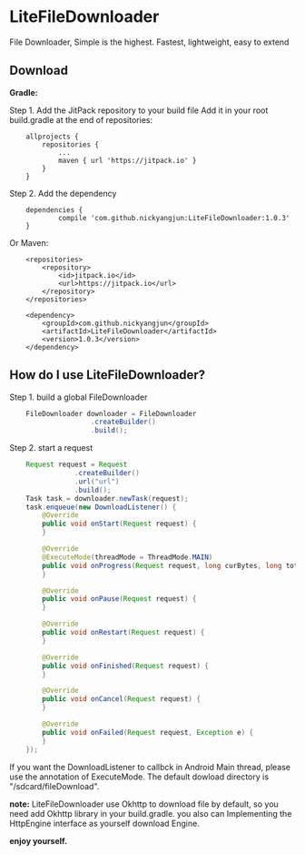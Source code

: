 # LiteFileDownloader
File Downloader,  Simple is the highest. Fastest, lightweight, easy to extend

## Download

**Gradle:**

Step 1. Add the JitPack repository to your build file Add it in your root build.gradle at the end of repositories:
```
    allprojects {
        repositories {
            ...
            maven { url 'https://jitpack.io' }
        }
    }
```

Step 2. Add the dependency
```
    dependencies {
            compile 'com.github.nickyangjun:LiteFileDownloader:1.0.3'
    }
```

Or Maven:
```
    <repositories>
        <repository>
            <id>jitpack.io</id>
            <url>https://jitpack.io</url>
        </repository>
    </repositories>

    <dependency>
        <groupId>com.github.nickyangjun</groupId>
        <artifactId>LiteFileDownloader</artifactId>
        <version>1.0.3</version>
    </dependency>
```

## How do I use LiteFileDownloader?

Step 1. build a global FileDownloader
```java
    FileDownloader downloader = FileDownloader
                    .createBuilder()
                    .build();

```

Step 2. start a request
```java
    Request request = Request
                .createBuilder()
                .url("url")
                .build();
    Task task = downloader.newTask(request);
    task.enqueue(new DownloadListener() {
        @Override
        public void onStart(Request request) {
        }

        @Override
        @ExecuteMode(threadMode = ThreadMode.MAIN)
        public void onProgress(Request request, long curBytes, long totalBytes){
        }

        @Override
        public void onPause(Request request) {
        }

        @Override
        public void onRestart(Request request) {
        }

        @Override
        public void onFinished(Request request) {
        }

        @Override
        public void onCancel(Request request) {
        }

        @Override
        public void onFailed(Request request, Exception e) {
        }
    });
```

If you want the DownloadListener to callbck in Android Main thread, please use the annotation of ExecuteMode. The default dowload directory is "/sdcard/fileDownload". 

**note:** LiteFileDownloader use Okhttp to download file by default, so you need add Okhttp library in your build.gradle. you also can Implementing the HttpEngine interface as yourself download Engine.

**enjoy yourself.**
